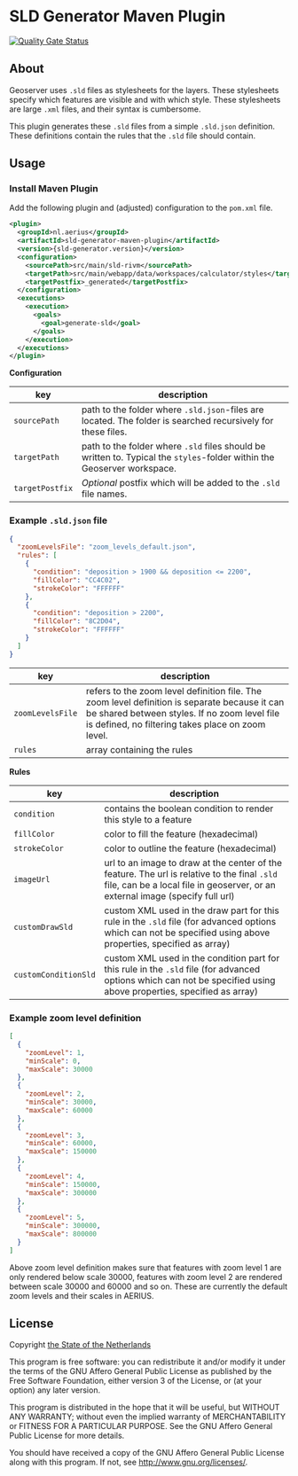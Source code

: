 # SLD Generator Maven Plugin

[![Quality Gate Status](https://sonarcloud.io/api/project_badges/measure?project=aerius_sld-generator-maven-plugin&metric=alert_status)](https://sonarcloud.io/dashboard?id=aerius_sld-generator-maven-plugin)

## About

Geoserver uses `.sld` files as stylesheets for the layers.
These stylesheets specify which features are visible and with which style.
These stylesheets are large `.xml` files, and their syntax is cumbersome.

This plugin generates these `.sld` files from a simple `.sld.json` definition.
These definitions contain the rules that the `.sld` file should contain.

## Usage

### Install Maven Plugin

Add the following plugin and (adjusted) configuration to the `pom.xml` file.
```xml
<plugin>
  <groupId>nl.aerius</groupId>
  <artifactId>sld-generator-maven-plugin</artifactId>
  <version>{sld-generator.version}</version>
  <configuration>
    <sourcePath>src/main/sld-rivm</sourcePath>
    <targetPath>src/main/webapp/data/workspaces/calculator/styles</targetPath>
    <targetPostfix>_generated</targetPostfix>
  </configuration>
  <executions>
    <execution>
      <goals>
        <goal>generate-sld</goal>
      </goals>
    </execution>
  </executions>
</plugin>
```
__Configuration__

| **key**         | **description**                                                                                                         |
|-----------------|-------------------------------------------------------------------------------------------------------------------------|
| `sourcePath`    | path to the folder where `.sld.json`-files are located. The folder is searched recursively for these files.             |
| `targetPath`    | path to the folder where `.sld` files should be written to. Typical the `styles`-folder within the Geoserver workspace. |
| `targetPostfix` | _Optional_ postfix which will be added to the `.sld` file names.                                                        |


### Example `.sld.json` file

```json
{
  "zoomLevelsFile": "zoom_levels_default.json",
  "rules": [
    {
      "condition": "deposition > 1900 && deposition <= 2200",
      "fillColor": "CC4C02",
      "strokeColor": "FFFFFF"
    },
    {
      "condition": "deposition > 2200",
      "fillColor": "8C2D04",
      "strokeColor": "FFFFFF"
    }
  ]
}
```

| **key**          | **description**                                                                                                                                                                                    |
|------------------|----------------------------------------------------------------------------------------------------------------------------------------------------------------------------------------------------|
| `zoomLevelsFile` | refers to the zoom level definition file. The zoom level definition is separate because it can be shared between styles. If no zoom level file is defined, no filtering takes place on zoom level. |
| `rules`          | array containing the rules                                                                                                                                                                         |

  
__Rules__

| **key**              | **description**                                                                                                                                                               |
|----------------------|-------------------------------------------------------------------------------------------------------------------------------------------------------------------------------|
| `condition`          | contains the boolean condition to render this style to a feature                                                                                                              |
| `fillColor`          | color to fill the feature (hexadecimal)                                                                                                                                       |
| `strokeColor`        | color to outline the feature (hexadecimal)                                                                                                                                    |
| `imageUrl`           | url to an image to draw at the center of the feature. The url is relative to the final `.sld` file, can be a local file in geoserver, or an external image (specify full url) |
| `customDrawSld`      | custom XML used in the draw part for this rule in the `.sld` file (for advanced options which can not be specified using above properties, specified as array)                |
| `customConditionSld` | custom XML used in the condition part for this rule in the `.sld` file (for advanced options which can not be specified using above properties, specified as array)           |

### Example zoom level definition

```json
[
  {
    "zoomLevel": 1,
    "minScale": 0,
    "maxScale": 30000
  },
  {
    "zoomLevel": 2,
    "minScale": 30000,
    "maxScale": 60000
  },
  {
    "zoomLevel": 3,
    "minScale": 60000,
    "maxScale": 150000
  },
  {
    "zoomLevel": 4,
    "minScale": 150000,
    "maxScale": 300000
  },
  {
    "zoomLevel": 5,
    "minScale": 300000,
    "maxScale": 800000
  }
]
```

Above zoom level definition makes sure that features with zoom level 1 are only rendered below scale 30000, features with zoom level 2 are rendered between scale 30000 and 60000 and so on.
These are currently the default zoom levels and their scales in AERIUS.

## License

Copyright [the State of the Netherlands](https://www.government.nl)

This program is free software: you can redistribute it and/or modify
it under the terms of the GNU Affero General Public License as published by
the Free Software Foundation, either version 3 of the License, or
(at your option) any later version.

This program is distributed in the hope that it will be useful,
but WITHOUT ANY WARRANTY; without even the implied warranty of
MERCHANTABILITY or FITNESS FOR A PARTICULAR PURPOSE.  See the
GNU Affero General Public License for more details.

You should have received a copy of the GNU Affero General Public License
along with this program.  If not, see http://www.gnu.org/licenses/.
